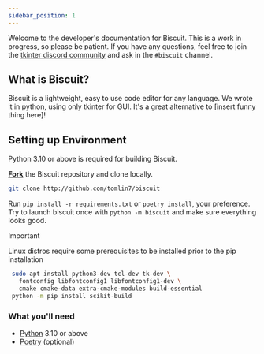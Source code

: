 ```yaml
---
sidebar_position: 1
---
```


Welcome to the developer's documentation for Biscuit. This is a work in progress, so please be patient. If you have any questions, feel free to join the [tkinter discord community](https://dsc.gg/tkinter) and ask in the `#biscuit` channel. 


## What is Biscuit?

Biscuit is a lightweight, easy to use code editor for any language. We wrote it in python, using only tkinter for GUI. It's a great alternative to [insert funny thing here]!

## Setting up Environment

Python 3.10 or above is required for building Biscuit.

[**Fork**](https://docs.github.com/en/get-started/quickstart/fork-a-repo) the Biscuit repository and clone locally. 
```bash
git clone http://github.com/tomlin7/biscuit
```
Run `pip install -r requirements.txt` or `poetry install`, your preference. Try to launch biscuit once with `python -m biscuit` and make sure everything looks good.


> [!IMPORTANT]
> Linux distros require some prerequisites to be installed prior to the pip installation
> ```bash
>  sudo apt install python3-dev tcl-dev tk-dev \
>    fontconfig libfontconfig1 libfontconfig1-dev \
>    cmake cmake-data extra-cmake-modules build-essential
>  python -m pip install scikit-build
> ```

### What you'll need

- [Python](https://python.org/en/download/) 3.10 or above
- [Poetry](https://python-poetry.org/docs/#installation) (optional)
